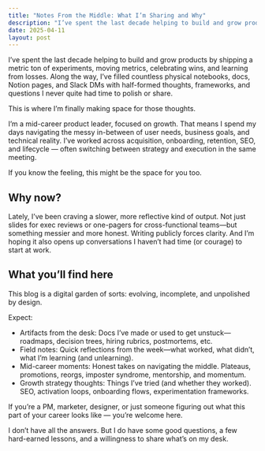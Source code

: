 ```yaml
---
title: "Notes From the Middle: What I’m Sharing and Why"
description: "I’ve spent the last decade helping to build and grow products by shipping a metric ton of experiments"
date: 2025-04-11
layout: post
---
```


I’ve spent the last decade helping to build and grow products by shipping a metric ton of experiments, moving metrics, celebrating wins, and learning from losses. Along the way, I’ve filled countless physical notebooks, docs, Notion pages, and Slack DMs with half-formed thoughts, frameworks, and questions I never quite had time to polish or share.

This is where I’m finally making space for those thoughts.

I’m a mid-career product leader, focused on growth. That means I spend my days navigating the messy in-between of user needs, business goals, and technical reality. I’ve worked across acquisition, onboarding, retention, SEO, and lifecycle — often switching between strategy and execution in the same meeting. 

If you know the feeling, this might be the space for you too.

<h2>Why now?</h2>
Lately, I’ve been craving a slower, more reflective kind of output. Not just slides for exec reviews or one-pagers for cross-functional teams—but something messier and more honest. Writing publicly forces clarity. And I’m hoping it also opens up conversations I haven’t had time (or courage) to start at work.

<h2>What you’ll find here</h2>  
This blog is a digital garden of sorts: evolving, incomplete, and unpolished by design. 

Expect:
<ul>

  <li>Artifacts from the desk: Docs I’ve made or used to get unstuck—roadmaps, decision trees, hiring rubrics, postmortems, etc.</li>

  <li>Field notes: Quick reflections from the week—what worked, what didn’t, what I’m learning (and unlearning).</li>

  <li>Mid-career moments: Honest takes on navigating the middle. Plateaus, promotions, reorgs, imposter syndrome, mentorship, and momentum.</li>

  <li>Growth strategy thoughts: Things I’ve tried (and whether they worked). SEO, activation loops, onboarding flows, experimentation frameworks.</li>

</ul>

If you’re a PM, marketer, designer, or just someone figuring out what this part of your career looks like — you’re welcome here.

I don’t have all the answers. But I do have some good questions, a few hard-earned lessons, and a willingness to share what’s on my desk.
